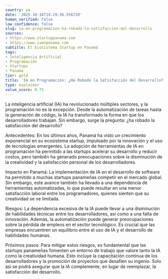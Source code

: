 ```yaml
---
country: pa
date: '2025-10-16T14:29:36.556720'
human_verified: false
low_confidence: false
slug: ia-en-programacion-ha-robado-la-satisfaccion-del-desarrollo
sources:
- https://www.startuppanama.com
- https://www.iaenpanama.com
subtitle: El Ecosistema Startup en Panamá
tags:
- Inteligencia Artificial
- Programación
- Startups
- Panamá
tier: gold
title: 'IA en Programación: ¿Ha Robado la Satisfacción del Desarrollo?'
type: explainer
value_score: 0.75
---
```


<p>La inteligencia artificial (IA) ha revolucionado múltiples sectores, y la programación no es la excepción. Desde la automatización de tareas hasta la generación de código, la IA ha transformado la forma en que los desarrolladores trabajan. Sin embargo, surge la pregunta: ¿ha robado la satisfacción del desarrollo?</p><p>Antecedentes: En los últimos años, Panamá ha visto un crecimiento exponencial en su ecosistema startup, impulsado por la innovación y el uso de tecnologías emergentes. La adopción de herramientas de IA en programación ha permitido a las startups acelerar su desarrollo y reducir costos, pero también ha generado preocupaciones sobre la disminución de la creatividad y la satisfacción personal de los desarrolladores.</p><p>Impacto en Panamá: La implementación de IA en el desarrollo de software ha permitido a muchas startups panameñas competir en el mercado global. Sin embargo, este avance también ha llevado a una dependencia de herramientas automatizadas, lo que puede resultar en una menor satisfacción laboral entre los programadores, quienes sienten que su creatividad se ve limitada.</p><p>Riesgos: La dependencia excesiva de la IA puede llevar a una disminución de habilidades técnicas entre los desarrolladores, así como a una falta de innovación. Además, la automatización puede generar preocupaciones sobre la pérdida de empleos en el sector tecnológico. Es crucial que las empresas encuentren un equilibrio entre el uso de IA y el desarrollo de habilidades humanas.</p><p>Próximos pasos: Para mitigar estos riesgos, es fundamental que las startups panameñas fomenten un entorno de trabajo que valore tanto la IA como la creatividad humana. Esto incluye la capacitación continua de los desarrolladores y la promoción de proyectos que desafíen su ingenio. Solo así se podrá asegurar que la IA complemente, en lugar de reemplazar, la satisfacción del desarrollo.</p>